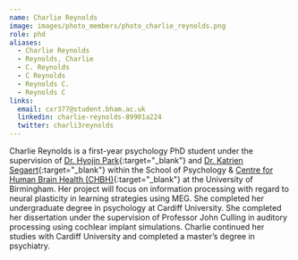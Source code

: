 ```yaml
---
name: Charlie Reynolds
image: images/photo_members/photo_charlie_reynolds.png
role: phd
aliases:
  - Charlie Reynolds
  - Reynolds, Charlie 
  - C. Reynolds
  - C Reynolds
  - Reynolds C.
  - Reynolds C  
links:
  email: cxr377@student.bham.ac.uk
  linkedin: charlie-reynolds-89901a224
  twitter: charli3reynolds
---
```


Charlie Reynolds is a first-year psychology PhD student under the supervision of [Dr. Hyojin Park](https://www.neureca.org/team/){:target="_blank"} and [Dr. Katrien Segaert](https://katriensegaert.com/){:target="_blank"} within the School of Psychology & [Centre for Human Brain Health (CHBH)](https://www.birmingham.ac.uk/research/centre-for-human-brain-health/index.aspx){:target="_blank"} at the University of Birmingham. Her project will focus on information processing with regard to neural plasticity in learning strategies using MEG.
She completed her undergraduate degree in psychology at Cardiff University. She completed her dissertation under the supervision of Professor John Culling in auditory processing using cochlear implant simulations. Charlie continued her studies with Cardiff University and completed a master’s degree in psychiatry.
